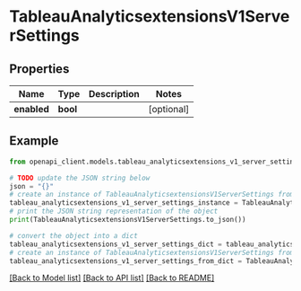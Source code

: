 # TableauAnalyticsextensionsV1ServerSettings


## Properties

Name | Type | Description | Notes
------------ | ------------- | ------------- | -------------
**enabled** | **bool** |  | [optional] 

## Example

```python
from openapi_client.models.tableau_analyticsextensions_v1_server_settings import TableauAnalyticsextensionsV1ServerSettings

# TODO update the JSON string below
json = "{}"
# create an instance of TableauAnalyticsextensionsV1ServerSettings from a JSON string
tableau_analyticsextensions_v1_server_settings_instance = TableauAnalyticsextensionsV1ServerSettings.from_json(json)
# print the JSON string representation of the object
print(TableauAnalyticsextensionsV1ServerSettings.to_json())

# convert the object into a dict
tableau_analyticsextensions_v1_server_settings_dict = tableau_analyticsextensions_v1_server_settings_instance.to_dict()
# create an instance of TableauAnalyticsextensionsV1ServerSettings from a dict
tableau_analyticsextensions_v1_server_settings_from_dict = TableauAnalyticsextensionsV1ServerSettings.from_dict(tableau_analyticsextensions_v1_server_settings_dict)
```
[[Back to Model list]](../README.md#documentation-for-models) [[Back to API list]](../README.md#documentation-for-api-endpoints) [[Back to README]](../README.md)


